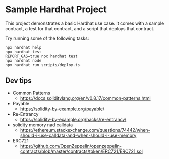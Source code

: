 # Sample Hardhat Project

This project demonstrates a basic Hardhat use case. It comes with a sample contract, a test for that contract, and a script that deploys that contract.

Try running some of the following tasks:

```shell
npx hardhat help
npx hardhat test
REPORT_GAS=true npx hardhat test
npx hardhat node
npx hardhat run scripts/deploy.ts
```

## Dev tips

- Common Patterns
  - https://docs.soliditylang.org/en/v0.8.17/common-patterns.html
- Payable
  - https://solidity-by-example.org/payable/
- Re-Entrancy
  - https://solidity-by-example.org/hacks/re-entrancy/
- solidity memory nad calldata
  - https://ethereum.stackexchange.com/questions/74442/when-should-i-use-calldata-and-when-should-i-use-memory
- ERC721
  - https://github.com/OpenZeppelin/openzeppelin-contracts/blob/master/contracts/token/ERC721/ERC721.sol
